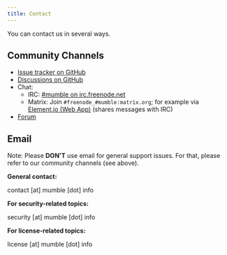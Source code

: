```yaml
---
title: Contact
---
```


You can contact us in several ways.

## Community Channels

* [Issue tracker on GitHub](https://github.com/mumble-voip/mumble/issues)
* [Discussions on GitHub](https://github.com/mumble-voip/mumble/discussions)
* Chat:
    * IRC: [#mumble on irc.freenode.net](irc://irc.freenode.org/mumble)
    * Matrix: Join `#freenode_#mumble:matrix.org`; for example via [Element.io (Web App)](https://app.element.io/#/room/#mumble:matrix.org) (shares messages with IRC)
* [Forum](https://forums.mumble.info/)

## Email

Note: Please **DON'T** use email for general support issues. For that, please refer to our community channels (see above).

**General contact:**

contact [at] mumble [dot] info

**For security-related topics:**

security [at] mumble [dot] info

**For license-related topics:**

license [at] mumble [dot] info
